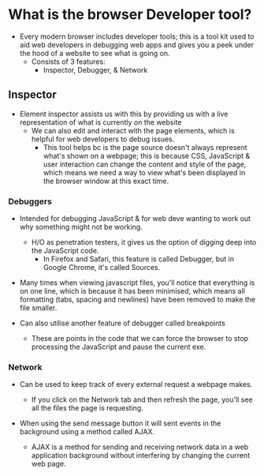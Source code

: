 # What is the browser Developer tool?

* Every modern browser includes developer tools; this is a tool kit used to aid web developers in debugging web apps and gives you a peek under the hood of a website to see what is going on.
  * Consists of 3 features:
    * Inspector, Debugger, & Network

## Inspector

* Element inspector assists us with this by providing us with a live representation of what is currently on the website
  * We can also edit and interact with the page elements, which is helpful for web developers to debug issues.
    * This tool helps bc is the page source doesn't always represent what's shown on a webpage; this is because CSS, JavaScript & user interaction can change the content and style of the page, which means we need a way to view what's been displayed in the browser window at this exact time.

### Debuggers

* Intended for debugging JavaScript & for web deve wanting to work out why something might not be working.
  * H/O as penetration testers, it gives us the option of digging deep into the JavaScript code.
    * In Firefox and Safari, this feature is called Debugger, but in Google Chrome, it's called Sources.

* Many times when viewing javascript files, you'll notice that everything is on one line, which is because it has been minimised, which means all formatting (tabs, spacing and newlines) have been removed to make the file smaller.

* Can also utilise another feature of debugger called breakpoints
  * These are points in the code that we can force the browser to stop processing the JavaScript and pause the current exe.

### Network

* Can be used to keep track of every external request a webpage makes.
  * If you click on the Network tab and then refresh the page, you'll see all the files the page is requesting.

* When using the send message button it will sent events in the background using a method called AJAX.
  * AJAX is a method for sending and receiving network data in a web application background without interfering by changing the current web page.
